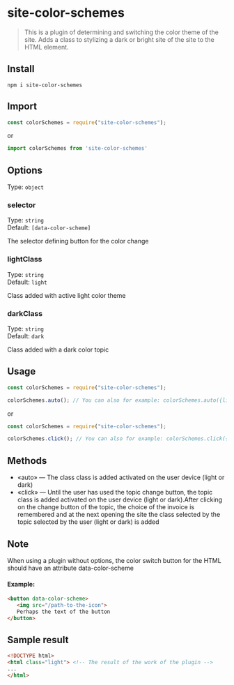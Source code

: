 # site-color-schemes

> This is a plugin of determining and switching the color theme of the site. Adds a class to stylizing a dark or bright site of the site to the HTML element.

## Install

```shell
npm i site-color-schemes
```

## Import

```javascript
const colorSchemes = require("site-color-schemes");
```
or

```javascript
import colorSchemes from 'site-color-schemes'
```

## Options

Type: `object`

### selector

Type: `string`<br>
Default: `[data-color-scheme]`<br>

The selector defining button for the color change

### lightClass

Type: `string`<br>
Default: `light`

Class added with active light color theme

### darkClass

Type: `string`<br>
Default: `dark`

Class added with a dark color topic

## Usage

```javascript
const colorSchemes = require("site-color-schemes");

colorSchemes.auto(); // You can also for example: colorSchemes.auto({lightClass: "myLighyClass", darkClass: "myDarkClass});
```

or

```javascript
const colorSchemes = require("site-color-schemes");

colorSchemes.click(); // You can also for example: colorSchemes.click({selector: ".class", lightClass: "myLighyClass"});
```

## Methods

   - «auto» — The class class is added activated on the user device (light or dark)
   - «click» — Until the user has used the topic change button, the topic class is added activated on the user device (light or dark).After clicking on the change button of the topic, the choice of the invoice is remembered and at the next opening the site the class selected by the topic selected by the user (light or dark) is added

## Note

When using a plugin without options, the color switch button for the HTML should have an attribute data-color-scheme

#### Example:

```html
<button data-color-scheme>
   <img src="/path-to-the-icon">
   Perhaps the text of the button
</button>
```

## Sample result

```html
<!DOCTYPE html>
<html class="light"> <!-- The result of the work of the plugin -->
...
</html>
```